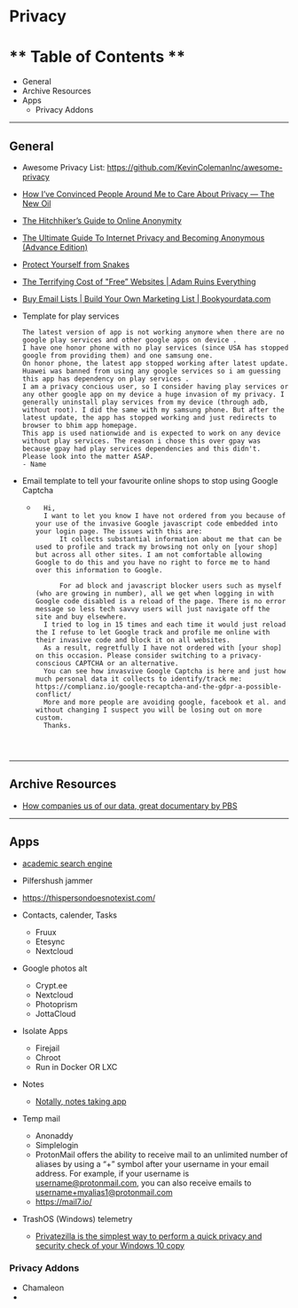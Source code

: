 # Privacy

# ** Table of Contents **
- General
- Archive Resources
- Apps
	- Privacy Addons



---


## General


- Awesome Privacy List:
    https://github.com/KevinColemanInc/awesome-privacy

- [How I’ve Convinced People Around Me to Care About Privacy — The New Oil](https://write.as/thenewoil/how-ive-convinced-people-around-me-to-care-about-privacy)

- [The Hitchhiker’s Guide to Online Anonymity](https://www.reddit.com/r/privacy/comments/lduq3l/updated_v066_the_hitchhikers_guide_to_online/)

- [The Ultimate Guide To Internet Privacy and Becoming Anonymous (Advance Edition)](https://www.reddit.com/r/privacy/comments/c3mas9/the_ultimate_guide_to_internet_privacy_and/)

- [Protect Yourself from Snakes](https://www.reddit.com/r/privatelife/comments/jc05d9/protect_yourself_from_snakes/)

- [The Terrifying Cost of "Free” Websites | Adam Ruins Everything](https://www.youtube.com/watch?v=5pFX2P7JLwA)


- [Buy Email Lists | Build Your Own Marketing List | Bookyourdata.com](https://www.bookyourdata.com/tool/real_estate)

- Template for play services
	```
	The latest version of app is not working anymore when there are no google play services and other google apps on device . 
	I have one honor phone with no play services (since USA has stopped google from providing them) and one samsung one. 
	On honor phone, the latest app stopped working after latest update. Huawei was banned from using any google services so i am guessing this app has dependency on play services .
	I am a privacy concious user, so I consider having play services or any other google app on my device a huge invasion of my privacy. I generally uninstall play services from my device (through adb, without root). I did the same with my samsung phone. But after the latest update, the app has stopped working and just redirects to browser to bhim app homepage.
	This app is used nationwide and is expected to work on any device without play services. The reason i chose this over gpay was because gpay had play services dependencies and this didn't.
	Please look into the matter ASAP.
	- Name
	```

- Email template to tell your favourite online shops to stop using Google Captcha
	- ```
	    Hi,
	    I want to let you know I have not ordered from you because of your use of the invasive Google javascript code embedded into your login page. The issues with this are:
	        It collects substantial information about me that can be used to profile and track my browsing not only on [your shop] but across all other sites. I am not comfortable allowing Google to do this and you have no right to force me to hand over this information to Google.

	        For ad block and javascript blocker users such as myself (who are growing in number), all we get when logging in with Google code disabled is a reload of the page. There is no error message so less tech savvy users will just navigate off the site and buy elsewhere.
	    I tried to log in 15 times and each time it would just reload the I refuse to let Google track and profile me online with their invasive code and block it on all websites.
	    As a result, regretfully I have not ordered with [your shop] on this occasion. Please consider switching to a privacy-conscious CAPTCHA or an alternative.
	    You can see how invasvive Google Captcha is here and just how much personal data it collects to identify/track me: https://complianz.io/google-recaptcha-and-the-gdpr-a-possible-conflict/
	    More and more people are avoiding google, facebook et al. and without changing I suspect you will be losing out on more custom.
	    Thanks.
	```



--- 



## Archive Resources

- [How companies us of our data, great documentary by PBS](https://www.pbs.org/video/in-the-age-of-ai-zwfwzb/)



--- 




## Apps

- [academic search engine](https://www.base-search.net/)
- Pilfershush jammer
- https://thispersondoesnotexist.com/

- Contacts, calender, Tasks
	- Fruux
	- Etesync
	- Nextcloud

- Google photos alt
	- Crypt.ee
	- Nextcloud
	- Photoprism
	- JottaCloud

- Isolate Apps
	- Firejail
	- Chroot
	- Run in Docker OR LXC

- Notes
	- [Notally, notes taking app](https://github.com/OmGodse/Notally)
	

- Temp mail
	- Anonaddy
	- Simplelogin
	- ProtonMail offers the ability to receive mail to an unlimited number of aliases by using a “+” symbol after your username in your email address. For example, if your username is username@protonmail.com, you can also receive emails to username+myalias1@protonmail.com
	- https://mail7.io/


- TrashOS (Windows) telemetry
	- [Privatezilla is the simplest way to perform a quick privacy and security check of your Windows 10 copy](https://github.com/builtbybel/privatezilla)



### Privacy Addons

- Chamaleon
- 
